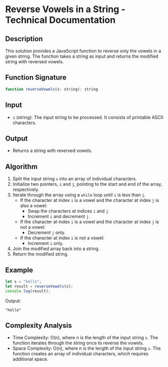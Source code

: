 
# Reverse Vowels in a String - Technical Documentation

## Description
This solution provides a JavaScript function to reverse only the vowels in a given string. The function takes a string as input and returns the modified string with reversed vowels.

## Function Signature
```javascript
function reverseVowels(s: string): string
```

## Input
- `s` (string): The input string to be processed. It consists of printable ASCII characters.

## Output
- Returns a string with reversed vowels.

## Algorithm
1. Split the input string `s` into an array of individual characters.
2. Initialize two pointers, `i` and `j`, pointing to the start and end of the array, respectively.
3. Iterate through the array using a `while` loop until `i` is less than `j`.
   - If the character at index `i` is a vowel and the character at index `j` is also a vowel:
     - Swap the characters at indices `i` and `j`.
     - Increment `i` and decrement `j`.
   - If the character at index `i` is a vowel and the character at index `j` is not a vowel:
     - Decrement `j` only.
   - If the character at index `i` is not a vowel:
     - Increment `i` only.
4. Join the modified array back into a string.
5. Return the modified string.

## Example
```javascript
let s = "hello";
let result = reverseVowels(s);
console.log(result);
```
Output:
```
"holle"
```

## Complexity Analysis
- Time Complexity: O(n), where n is the length of the input string `s`. The function iterates through the string once to reverse the vowels.
- Space Complexity: O(n), where n is the length of the input string `s`. The function creates an array of individual characters, which requires additional space.

